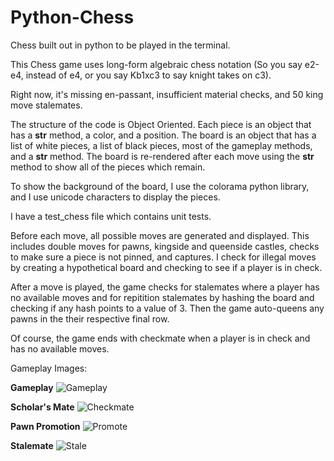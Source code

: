 # Python-Chess
Chess built out in python to be played in the terminal. 

This Chess game uses long-form algebraic chess notation (So you say e2-e4, instead of e4, or you say Kb1xc3 to
say knight takes on c3). 

Right now, it's missing en-passant, insufficient material checks, and 50 king move stalemates.

The structure of the code is Object Oriented. Each piece is an object that has a __str__ method, a color, and a position. The board is an object that has a list of white pieces, a list of black pieces, most of the gameplay methods, and a __str__ method. The board is re-rendered after each move using the __str__ method to show all of the pieces which remain.

To show the background of the board, I use the colorama python library, and I use unicode characters to display the pieces.

I have a test_chess file which contains unit tests.

Before each move, all possible moves are generated and displayed. This includes double moves for pawns, kingside and queenside castles, checks to make sure a piece is not pinned, and captures. I check for illegal moves by creating a hypothetical board and checking to see if a player is in check. 

After a move is played, the game checks for stalemates where a player has no available moves and for repitition stalemates by hashing the board and checking if any hash points to a value of 3. Then the game auto-queens any pawns in the their respective final row.

Of course, the game ends with checkmate when a player is in check and has no available moves.

Gameplay Images:

**Gameplay**
![Gameplay](https://user-images.githubusercontent.com/51685858/103182577-702adf80-487a-11eb-9c55-b122a9f5b563.png)

**Scholar's Mate**
![Checkmate](https://user-images.githubusercontent.com/51685858/102663100-24778800-414e-11eb-9d4a-b4aee24581a2.jpg)

**Pawn Promotion**
![Promote](https://user-images.githubusercontent.com/51685858/103261929-49030980-4971-11eb-9db2-f3bd5dc0fc73.png)

**Stalemate**
![Stale](https://user-images.githubusercontent.com/51685858/103261953-620bba80-4971-11eb-9e40-fd156bcad1d4.png)

